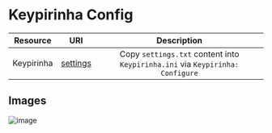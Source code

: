 # Keypirinha Config

Resource|URI|Description
|:-:|:-:|:-:|
Keypirinha|[settings](https://github.com/mezdelex/KeypirinhaConfig/blob/main/settings.txt)|Copy `settings.txt` content into `Keypirinha.ini` via `Keypirinha: Configure`

## Images
![image](https://github.com/mezdelex/KeypirinhaConfig/assets/59997405/694ff026-35b1-4eda-8571-9704fbdce2c0)
